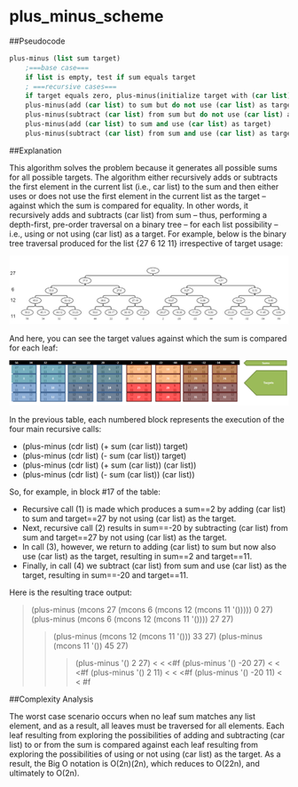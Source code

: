 # plus_minus_scheme

##Pseudocode

```scheme
plus-minus (list sum target)
	;===base case===
	if list is empty, test if sum equals target
	; ===recursive cases===
	if target equals zero, plus-minus(initialize target with (car list) to prevent false positives)
	plus-minus(add (car list) to sum but do not use (car list) as target)
	plus-minus(subtract (car list) from sum but do not use (car list) as target)
	plus-minus(add (car list) to sum and use (car list) as target)
	plus-minus(subtract (car list) from sum and use (car list) as target)
```

##Explanation

This algorithm solves the problem because it generates all possible sums for all possible targets.  The algorithm either recursively adds or subtracts the first element in the current list (i.e., car list) to the sum and then either uses or does not use the first element in the current list as the target – against which the sum is compared for equality.  In other words, it recursively adds and subtracts (car list) from sum – thus, performing a depth-first, pre-order traversal on a binary tree – for each list possibility – i.e., using or not using (car list) as a target.  For example, below is the binary tree traversal produced for the list {27 6 12 11} irrespective of target usage:

![alt tag](/binary_tree.png)

And here, you can see the target values against which the sum is compared for each leaf:

![alt tag](/sums_and_targets.png)

In the previous table, each numbered block represents the execution of the four main recursive calls:
- (plus-minus (cdr list) (+ sum (car list)) target)
- (plus-minus (cdr list) (- sum (car list)) target)
- (plus-minus (cdr list) (+ sum (car list)) (car list))
- (plus-minus (cdr list) (- sum (car list)) (car list))

So, for example, in block #17 of the table:
- Recursive call (1) is made which produces a sum==2 by adding (car list) to sum and target==27 by not using (car list) as the target.
- Next, recursive call (2) results in sum==-20 by subtracting (car list) from sum and target==27 by not using (car list) as the target.
- In call (3), however, we return to adding (car list) to sum but now also use (car list) as the target, resulting in sum==2 and target==11.
- Finally, in call (4) we subtract (car list) from sum and use (car list) as the target, resulting in sum==-20 and target==11.

Here is the resulting trace output:
>(plus-minus (mcons 27 (mcons 6 (mcons 12 (mcons 11 '())))) 0 27)
>(plus-minus (mcons 6 (mcons 12 (mcons 11 '()))) 27 27)
> >(plus-minus (mcons 12 (mcons 11 '())) 33 27)
> > (plus-minus (mcons 11 '()) 45 27)
> > >(plus-minus '() 2 27)
< < <#f	
> > >(plus-minus '() -20 27)
< < <#f
> > >(plus-minus '() 2 11)
< < <#f
> > (plus-minus '() -20 11)
< < #f

##Complexity Analysis

The worst case scenario occurs when no leaf sum matches any list element, and as a result, all leaves must be traversed for all elements.  Each leaf resulting from exploring the possibilities of adding and subtracting (car list) to or from the sum is compared against each leaf resulting from exploring the possibilities of using or not using (car list) as the target.  As a result, the Big O notation is O(2n)(2n), which reduces to O(22n), and ultimately to O(2n).
